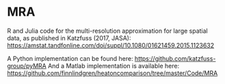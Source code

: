 # MRA
R and Julia code for the multi-resolution approximation for large spatial data, as published in Katzfuss (2017, JASA): https://amstat.tandfonline.com/doi/suppl/10.1080/01621459.2015.1123632

A Python implementation can be found here: https://github.com/katzfuss-group/pyMRA
And a Matlab implementation is available here: https://github.com/finnlindgren/heatoncomparison/tree/master/Code/MRA

